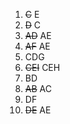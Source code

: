 1. ~~C~~ E
2. ~~D~~ C
3. ~~AD~~ AE
4. ~~AF~~ AE
5. CDG
6. ~~CEI~~ CEH
7. BD
8. ~~AB~~ AC
9. DF
10. ~~DE~~ AE
